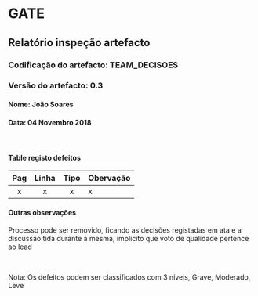 # GATE
## Relatório inspeção artefacto
### Codificação do artefacto: TEAM_DECISOES
### Versão do artefacto: 0.3
#### Nome: João Soares
#### Data: 04 Novembro 2018

</br>

#### Table registo defeitos
|Pag|Linha|Tipo|Obervação
|:---:|:---:|:---:|---
|x|x|x|x

#### Outras observações
Processo pode ser removido, ficando as decisões registadas em ata e a discussão tida durante a mesma, implicito que voto de qualidade pertence ao lead

</br>

Nota: Os defeitos podem ser classificados com 3 níveis, Grave, Moderado, Leve